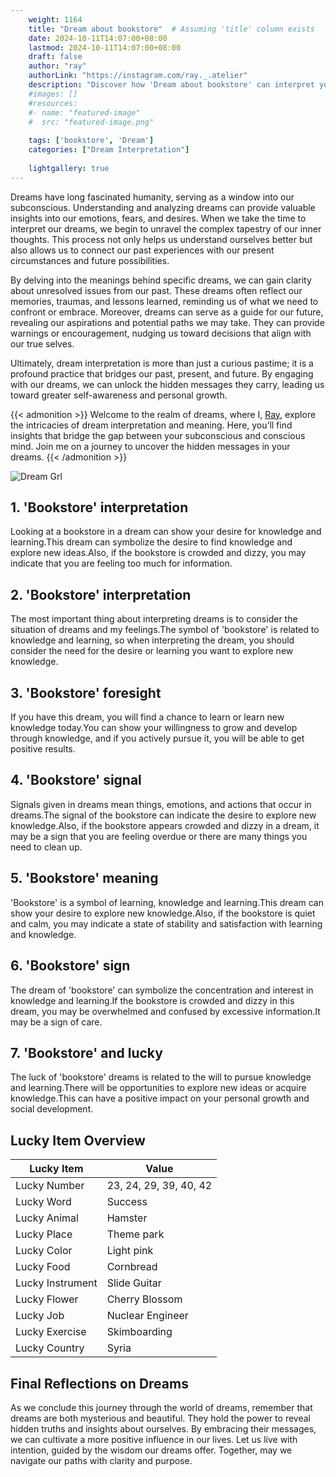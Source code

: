 ```yaml
---
    weight: 1164
    title: "Dream about bookstore"  # Assuming 'title' column exists
    date: 2024-10-11T14:07:00+08:00
    lastmod: 2024-10-11T14:07:00+08:00
    draft: false
    author: "ray"
    authorLink: "https://instagram.com/ray._.atelier"
    description: "Discover how 'Dream about bookstore' can interpret your future and uncover its significant meanings in your life."
    #images: []
    #resources:
    #- name: "featured-image"
    #  src: "featured-image.png"
    
    tags: ['bookstore', 'Dream']
    categories: ["Dream Interpretation"]
    
    lightgallery: true
---
```

    
Dreams have long fascinated humanity, serving as a window into our subconscious. Understanding and analyzing dreams can provide valuable insights into our emotions, fears, and desires. When we take the time to interpret our dreams, we begin to unravel the complex tapestry of our inner thoughts. This process not only helps us understand ourselves better but also allows us to connect our past experiences with our present circumstances and future possibilities.

By delving into the meanings behind specific dreams, we can gain clarity about unresolved issues from our past. These dreams often reflect our memories, traumas, and lessons learned, reminding us of what we need to confront or embrace. Moreover, dreams can serve as a guide for our future, revealing our aspirations and potential paths we may take. They can provide warnings or encouragement, nudging us toward decisions that align with our true selves.

Ultimately, dream interpretation is more than just a curious pastime; it is a profound practice that bridges our past, present, and future. By engaging with our dreams, we can unlock the hidden messages they carry, leading us toward greater self-awareness and personal growth.

{{< admonition >}}
Welcome to the realm of dreams, where I, [Ray](https://instagram.com/ray._.atelier), explore the intricacies of dream interpretation and meaning. Here, you’ll find insights that bridge the gap between your subconscious and conscious mind. Join me on a journey to uncover the hidden messages in your dreams.
{{< /admonition >}}

![Dream Grl](https://cdn.pixabay.com/photo/2017/11/02/03/35/gothic-2910057_1280.jpg "Dream Grl")

## 1. 'Bookstore' interpretation
Looking at a bookstore in a dream can show your desire for knowledge and learning.This dream can symbolize the desire to find knowledge and explore new ideas.Also, if the bookstore is crowded and dizzy, you may indicate that you are feeling too much for information.

## 2. 'Bookstore' interpretation
The most important thing about interpreting dreams is to consider the situation of dreams and my feelings.The symbol of 'bookstore' is related to knowledge and learning, so when interpreting the dream, you should consider the need for the desire or learning you want to explore new knowledge.

## 3. 'Bookstore' foresight
If you have this dream, you will find a chance to learn or learn new knowledge today.You can show your willingness to grow and develop through knowledge, and if you actively pursue it, you will be able to get positive results.

## 4. 'Bookstore' signal
Signals given in dreams mean things, emotions, and actions that occur in dreams.The signal of the bookstore can indicate the desire to explore new knowledge.Also, if the bookstore appears crowded and dizzy in a dream, it may be a sign that you are feeling overdue or there are many things you need to clean up.

## 5. 'Bookstore' meaning
'Bookstore' is a symbol of learning, knowledge and learning.This dream can show your desire to explore new knowledge.Also, if the bookstore is quiet and calm, you may indicate a state of stability and satisfaction with learning and knowledge.

## 6. 'Bookstore' sign
The dream of 'bookstore' can symbolize the concentration and interest in knowledge and learning.If the bookstore is crowded and dizzy in this dream, you may be overwhelmed and confused by excessive information.It may be a sign of care.

## 7. 'Bookstore' and lucky
The luck of 'bookstore' dreams is related to the will to pursue knowledge and learning.There will be opportunities to explore new ideas or acquire knowledge.This can have a positive impact on your personal growth and social development.

## Lucky Item Overview
| Lucky Item          | Value              |
|---------------|--------------------|
| Lucky Number        | 23, 24, 29, 39, 40, 42  |
| Lucky Word          | Success |
| Lucky Animal        | Hamster |
| Lucky Place         | Theme park     |
| Lucky Color         | Light pink     |
| Lucky Food          | Cornbread      |
| Lucky Instrument    | Slide Guitar |
| Lucky Flower        | Cherry Blossom    |
| Lucky Job           | Nuclear Engineer       |
| Lucky Exercise      | Skimboarding  |
| Lucky Country       | Syria    |


##  Final Reflections on Dreams

As we conclude this journey through the world of dreams, remember that dreams are both mysterious and beautiful. They hold the power to reveal hidden truths and insights about ourselves. By embracing their messages, we can cultivate a more positive influence in our lives. Let us live with intention, guided by the wisdom our dreams offer. Together, may we navigate our paths with clarity and purpose.
